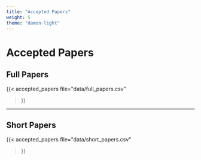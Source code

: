```yaml
---
title: "Accepted Papers"
weight: 5
theme: "damon-light"
---
```


# Accepted Papers


## Full Papers
{{< accepted_papers
    file="data/full_papers.csv"
>}}

----

## Short Papers
{{< accepted_papers
    file="data/short_papers.csv"
>}}
